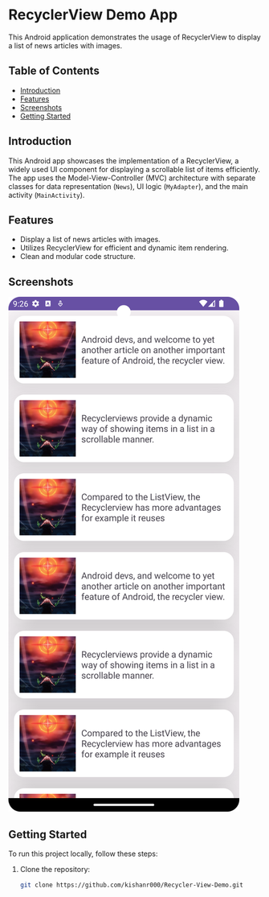 # RecyclerView Demo App

This Android application demonstrates the usage of RecyclerView to display a list of news articles with images.

## Table of Contents

- [Introduction](#introduction)
- [Features](#features)
- [Screenshots](#screenshots)
- [Getting Started](#getting-started)


## Introduction

This Android app showcases the implementation of a RecyclerView, a widely used UI component for displaying a scrollable list of items efficiently. The app uses the Model-View-Controller (MVC) architecture with separate classes for data representation (`News`), UI logic (`MyAdapter`), and the main activity (`MainActivity`).

## Features

- Display a list of news articles with images.
- Utilizes RecyclerView for efficient and dynamic item rendering.
- Clean and modular code structure.

## Screenshots

![Screenshot 1](Screenshot_1.png)

## Getting Started

To run this project locally, follow these steps:

1. Clone the repository:

   ```bash
   git clone https://github.com/kishanr000/Recycler-View-Demo.git

